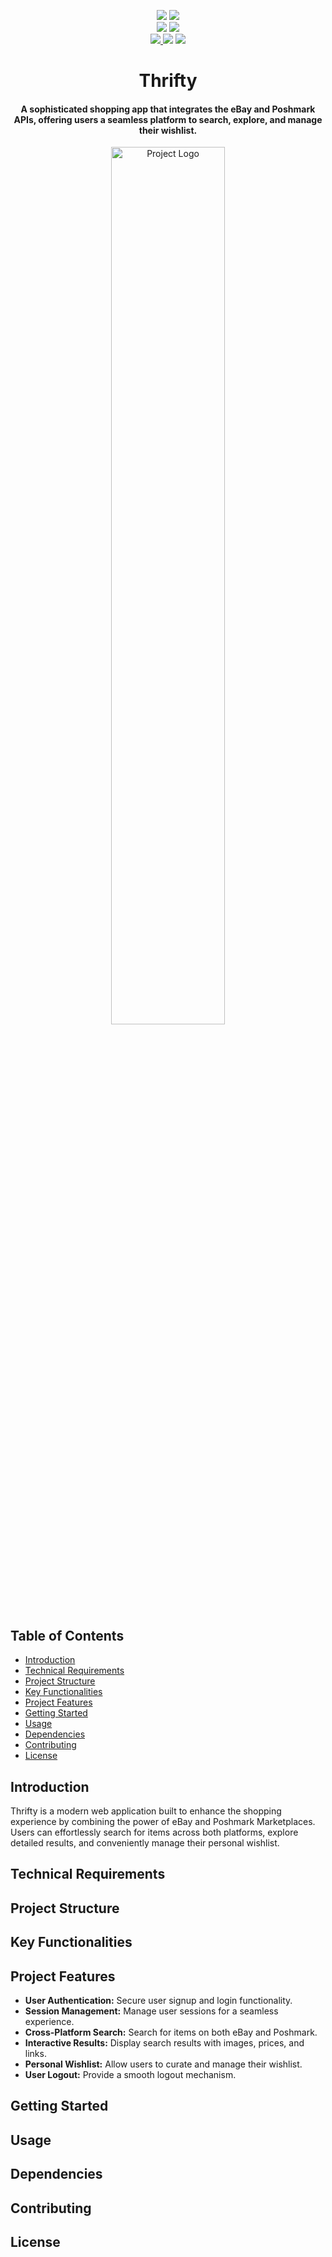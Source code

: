 <p align="center">
    <a href=""><img src="https://img.shields.io/badge/Maintained%3F-yes-green.svg" /></a>
    <a href=""><img src="https://badgen.net/github/commits/sabashahbaz/Thrifty2.0" /></a>
    <br>
    <a href=""><img src="https://img.shields.io/badge/React.js-%2361DAFB.svg?style=for-the-badge&logo=react&logoColor=white"/></a>
    <a href=""><img src="https://img.shields.io/badge/Tailwind_CSS-38B2AC?style=for-the-badge&logo=tailwind-css&logoColor=white" /></a>
    <br>
    <a href=""><img src="https://img.shields.io/badge/Node%20js-339933?style=for-the-badge&logo=nodedotjs&logoColor=white" />
    </a>
    <a href=""><img src="https://img.shields.io/badge/Express%20js-000000?style=for-the-badge&logo=express&logoColor=white" /></a>
    <a href=""><img src="https://img.shields.io/badge/MongoDB-4EA94B?style=for-the-badge&logo=mongodb&logoColor=white" /></a>

</p>

<h1 align="center"><b>Thrifty</b></h1>
<h4 align="center"> A sophisticated shopping app that integrates the eBay and Poshmark APIs, offering users a seamless platform to search, explore, and manage their wishlist.</h4>

<p align="center">
    <img src="" alt="Project Logo" width=60% height=60%/>
</p>

## Table of Contents

- [Introduction](#Introduction)
- [Technical Requirements](#technical_requirements)
- [Project Structure](#project-structure)
- [Key Functionalities](#key-functionalities)
- [Project Features](#project-features)
- [Getting Started](#getting-started)
- [Usage](#usage)
- [Dependencies](#dependencies)
- [Contributing](#contributing)
- [License](#license)

## Introduction

Thrifty is a modern web application built to enhance the shopping experience by combining the power of eBay and Poshmark Marketplaces. Users can effortlessly search for items across both platforms, explore detailed results, and conveniently manage their personal wishlist.

## Technical Requirements

## Project Structure

## Key Functionalities

## Project Features

- **User Authentication:** Secure user signup and login functionality.
- **Session Management:** Manage user sessions for a seamless experience.
- **Cross-Platform Search:** Search for items on both eBay and Poshmark.
- **Interactive Results:** Display search results with images, prices, and links.
- **Personal Wishlist:** Allow users to curate and manage their wishlist.
- **User Logout:** Provide a smooth logout mechanism.

## Getting Started

## Usage

## Dependencies

## Contributing

## License
